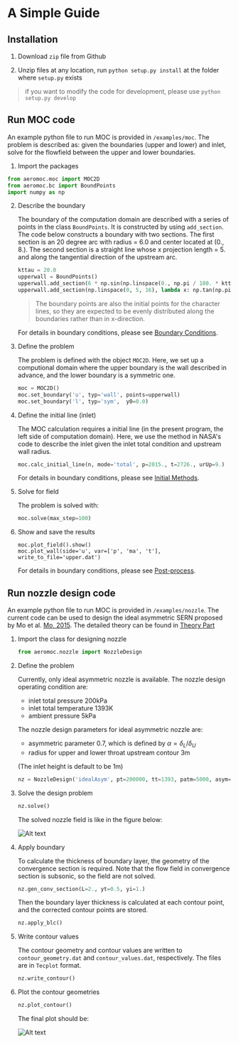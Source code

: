 # A Simple Guide

## Installation

1. Download `zip` file from Github

2. Unzip files at any location, run `python setup.py install` at the folder where `setup.py` exists

> if you want to modify the code for development, please use `python setup.py develop`

## Run MOC code

An example python file to run MOC is provided in `/examples/moc`. The problem is described as: given the boundaries (upper and lower) and inlet, solve for the flowfield between the upper and lower boundaries.

1. Import the packages

```python
from aeromoc.moc import MOC2D
from aeromoc.bc import BoundPoints
import numpy as np
```

2. Describe the boundary

    The boundary of the computation domain are described with a series of points in the class `BoundPoints`.  It is constructed by using `add_section`. The code below constructs a boundary with two sections. The first section is an 20 degree arc with radius = 6.0 and center located at (0., 8.). The second section is a straight line whose x projection length = 5. and along the  tangential direction of the upstream arc. 

    ```python
    kttau = 20.0
    upperwall = BoundPoints()
    upperwall.add_section(6 * np.sin(np.linspace(0., np.pi / 180. * kttau, 15)), lambda x: 8. - (6.**2 - x**2)**0.5)
    upperwall.add_section(np.linspace(0, 5, 16), lambda x: np.tan(np.pi / 180. * kttau) * x)
    ```

    > The boundary points are also the initial points for the character lines, so they are expected to be evenly distributed along the boundaries rather than in x-direction.

    For details in boundary conditions, please see [Boundary Conditions](./tutorials.md#boundary-conditions).

3. Define the problem

    The problem is defined with the object `MOC2D`. Here, we set up a computional domain where the upper boundary is the wall described in advance, and the lower boundary is a symmetric one.

    ```python
    moc = MOC2D()
    moc.set_boundary('u', typ='wall', points=upperwall)
    moc.set_boundary('l', typ='sym',  y0=0.0)

    ```

4. Define the initial line (inlet)

    The MOC calculation requires a initial line (in the present program, the left side of computation domain). Here, we use the method in NASA's code to describe the inlet given the inlet total condition and upstream wall radius. 

    ```python
    moc.calc_initial_line(n, mode='total', p=2015., t=2726., urUp=9.)
    ```

    For details in boundary conditions, please see [Initial Methods](./tutorials.md#initial-methods).

5. Solve for field

    The problem is solved with:

    ```python
    moc.solve(max_step=100)
    ```

6. Show and save the results

    ```
    moc.plot_field().show()
    moc.plot_wall(side='u', var=['p', 'ma', 't'], write_to_file='upper.dat')
    ```

    For details in boundary conditions, please see [Post-process](./tutorials.md#post-process).

## Run nozzle design code

An example python file to run MOC is provided in `/examples/nozzle`. The current code can be used to design the ideal asymmetric SERN proposed by Mo et al. [Mo, 2015](https://xueshu.baidu.com/usercenter/paper/show?paperid=405d0a064724ac1e31c07aecd55e80dd). The detailed theory can be found in [Theory Part](./nozzledesign.md)

1. Import the class for designing nozzle

    ```python
    from aeromoc.nozzle import NozzleDesign
    ```

2. Define the problem

    Currently, only ideal asymmetric nozzle is available. The nozzle design operating condition are: 
    - inlet total pressure 200kPa
    - inlet total temperature 1393K
    - ambient pressure 5kPa

    The nozzle design parameters for ideal asymmetric nozzle are:
    - asymmetric parameter 0.7, which is defined by $\alpha = \delta_L / \delta_U$
    - radius for upper and lower throat upstream contour 3m

    (The inlet height is default to be 1m)

    ```python
    nz = NozzleDesign('idealAsym', pt=200000, tt=1393, patm=5000, asym=0.7, rup=3., rlow=3.)
    ```

3. Solve the design problem

    ```python
    nz.solve()
    ```

    The solved nozzle field is like in the figure below:

    ![Alt text](./_figures/simpleguide/moc_output.png)

4. Apply boundary

    To calculate the thickness of boundary layer, the geometry of the convergence section is required. Note that the flow field in convergence section is subsonic, so the field are not solved.

    ```python
    nz.gen_conv_section(L=2., yt=0.5, yi=1.)
    ```

    Then the boundary layer thickness is calculated at each contour point, and the corrected contour points are stored.

    ```python
    nz.apply_blc()
    ```

5. Write contour values

    The contour geometry and contour values are written to `contour_geometry.dat` and `contour_values.dat`, respectively. The files are in `Tecplot` format.

    ```python
    nz.write_contour()
    ```

6. Plot the contour geometries

    ```python
    nz.plot_contour()
    ```

    The final plot should be:

    ![Alt text](./_figures/simpleguide/nozzle_example_geometry.png)